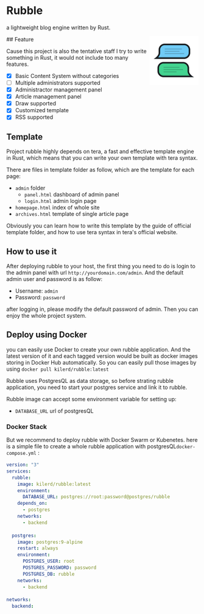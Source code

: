 # Rubble

a lightweight blog engine written by Rust.

<img align="right" width="128" height="128" src="/rubble.png">
## Feature

Cause this project is also the tentative staff I try to write something in Rust, it would not include too many features.

- [x] Basic Content System without categories
- [ ] Multiple administrators supported
- [x] Administractor management panel
- [x] Article management panel
- [x] Draw supported
- [x] Customized template
- [x] RSS supported

## Template 

Project rubble highly depends on tera, a fast and effective template engine in Rust, which means that you can write your own template with tera syntax.

There are files in template folder as follow, which are the template for each page:

- `admin` folder
  - `panel.html` dashboard of admin panel
  - `login.html` admin login page
- `homepage.html` index of whole site
- `archives.html` template of single article page

Obviously you can learn how to write this template by the guide of official template folder, and how to use tera syntax in tera's official website.
## How to use it

After deploying rubble to your host, the first thing you need to do is login to the admin panel with url `http://yourdomain.com/admin`. And the default admin user and password is as follow:
 - Username: `admin`
 - Password: `password`

after logging in, please modify the default password of admin. Then you can enjoy the whole project system.

## Deploy using Docker

you can easily use Docker to create your own rubble application. And the latest version of it and each tagged version would be built as docker images storing in Docker Hub automatically. So you can easily pull those images by using `docker pull kilerd/rubble:latest`

Rubble uses PostgresQL as data storage, so before strating rubble application, you need to start your postgres service and link it to rubble.

Rubble image can accept some environment variable for setting up:

- `DATABASE_URL` url of postgresQL

### Docker Stack

But we recommend to deploy rubble with Docker Swarm or Kubenetes. here is a simple file to create a whole rubble application with postgresQL`docker-compose.yml` :


```yml
version: "3"
services:
  rubble:
    image: kilerd/rubble:latest
    environment:
      DATABASE_URL: postgres://root:password@postgres/rubble
    depends_on:
      - postgres
    networks:
      - backend

  postgres:
    image: postgres:9-alpine
    restart: always
    environment:
      POSTGRES_USER: root
      POSTGRES_PASSWORD: password
      POSTGRES_DB: rubble
    networks:
      - backend

networks:
  backend:
```